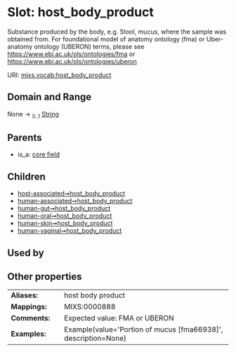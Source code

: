
# Slot: host_body_product


Substance produced by the body, e.g. Stool, mucus, where the sample was obtained from. For foundational model of anatomy ontology (fma) or Uber-anatomy ontology (UBERON) terms, please see https://www.ebi.ac.uk/ols/ontologies/fma or https://www.ebi.ac.uk/ols/ontologies/uberon

URI: [mixs.vocab:host_body_product](https://w3id.org/mixs/vocab/host_body_product)


## Domain and Range

None &#8594;  <sub>0..1</sub> [String](types/String.md)

## Parents

 *  is_a: [core field](core_field.md)

## Children

 *  [host-associated➞host_body_product](host_associated_host_body_product.md)
 *  [human-associated➞host_body_product](human_associated_host_body_product.md)
 *  [human-gut➞host_body_product](human_gut_host_body_product.md)
 *  [human-oral➞host_body_product](human_oral_host_body_product.md)
 *  [human-skin➞host_body_product](human_skin_host_body_product.md)
 *  [human-vaginal➞host_body_product](human_vaginal_host_body_product.md)

## Used by


## Other properties

|  |  |  |
| --- | --- | --- |
| **Aliases:** | | host body product |
| **Mappings:** | | MIXS:0000888 |
| **Comments:** | | Expected value: FMA or UBERON |
| **Examples:** | | Example(value='Portion of mucus [fma66938]', description=None) |

